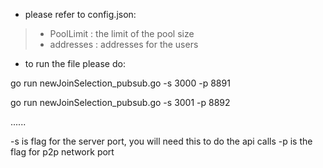 * please refer to config.json: 

>* PoolLimit : the limit of the pool size
>* addresses : addresses for the users

* to run the file please do:

go run newJoinSelection_pubsub.go -s 3000 -p 8891


go run newJoinSelection_pubsub.go -s 3001 -p 8892

......

-s is flag for the server port, you will need this to do the api calls
-p is the flag for p2p network port
